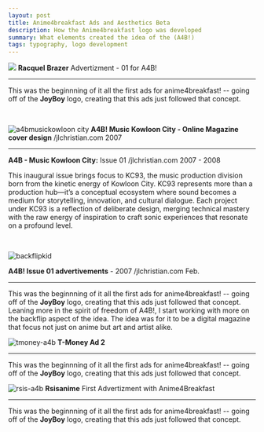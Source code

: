```yaml
---
layout: post
title: Anime4breakfast Ads and Aesthetics Beta
description: How the Anime4breakfast logo was developed
summary: What elements created the idea of the (A4B!)
tags: typography, logo development
---
```


![](/jlchristian.com/jlchristian.comassets/jlchristian.comimg/jlchristian.coma4b-index.jpg)
**Racquel Brazer** Advertizment - 01 for A4B!

---

This was the beginnning of it all the first ads for anime4breakfast! -- going off of the **JoyBoy** logo, creating that this ads just followed that concept.


<br>

![a4bmusickowloon city](/jlchristian.com/jlchristian.comassets/jlchristian.comimg/jlchristian.coma4bmusickowloon_city.png)
**A4B! Music Kowloon City - Online Magazine cover design** /jlchristian.com 2007

---

**A4B - Music Kowloon City:** Issue 01 /jlchristian.com 2007 - 2008

This inaugural issue brings focus to KC93, the music production division born from the kinetic energy of Kowloon City. KC93 represents more than a production hub—it’s a conceptual ecosystem where sound becomes a medium for storytelling, innovation, and cultural dialogue. Each project under KC93 is a reflection of deliberate design, merging technical mastery with the raw energy of inspiration to craft sonic experiences that resonate on a profound level.

<br>

![backflipkid](/jlchristian.com/jlchristian.comassets/jlchristian.comimg/jlchristian.combackflipkid.png)

**A4B! Issue 01 advertivements** - 2007 /jlchristian.com Feb.

---

This was the beginnning of it all the first ads for anime4breakfast! -- going off of the **JoyBoy** logo, creating that this ads just followed that concept. Leaning more in the spirit of freedom of A4B!, I start working with more on the backflip aspect of the idea. The idea was for it to be a digital magazine that focus not just on anime but art and artist alike.

![tmoney-a4b](/jlchristian.com/jlchristian.comassets/jlchristian.comimg/jlchristian.comtmoney-a4b.png)
**T-Money Ad 2**

---

This was the beginnning of it all the first ads for anime4breakfast! -- going off of the **JoyBoy** logo, creating that this ads just followed that concept.



![rsis-a4b](/jlchristian.com/jlchristian.comassets/jlchristian.comimg/jlchristian.comrsisanime.png)
**Rsisanime** First Advertizment with Anime4Breakfast

---

This was the beginnning of it all the first ads for anime4breakfast! -- going off of the **JoyBoy** logo, creating that this ads just followed that concept.

